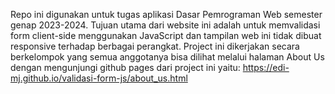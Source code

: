 Repo ini digunakan untuk tugas aplikasi Dasar Pemrograman Web semester genap 2023-2024. Tujuan utama dari website ini adalah untuk memvalidasi form client-side menggunakan JavaScript dan tampilan web ini tidak dibuat responsive terhadap berbagai perangkat.
Project ini dikerjakan secara berkelompok yang semua anggotanya bisa dilihat melalui halaman About Us dengan mengunjungi github pages dari project ini yaitu: https://edi-mj.github.io/validasi-form-js/about_us.html
